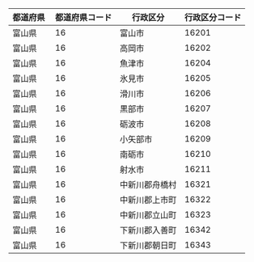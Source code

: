 |  都道府県  | 都道府県コード | 行政区分 | 行政区分コード |
|-----------|--------------|--------- |--------------|
| 富山県 | 16 | 富山市 | 16201 |
| 富山県 | 16 | 高岡市 | 16202 |
| 富山県 | 16 | 魚津市 | 16204 |
| 富山県 | 16 | 氷見市 | 16205 |
| 富山県 | 16 | 滑川市 | 16206 |
| 富山県 | 16 | 黒部市 | 16207 |
| 富山県 | 16 | 砺波市 | 16208 |
| 富山県 | 16 | 小矢部市 | 16209 |
| 富山県 | 16 | 南砺市 | 16210 |
| 富山県 | 16 | 射水市 | 16211 |
| 富山県 | 16 | 中新川郡舟橋村 | 16321 |
| 富山県 | 16 | 中新川郡上市町 | 16322 |
| 富山県 | 16 | 中新川郡立山町 | 16323 |
| 富山県 | 16 | 下新川郡入善町 | 16342 |
| 富山県 | 16 | 下新川郡朝日町 | 16343 |
